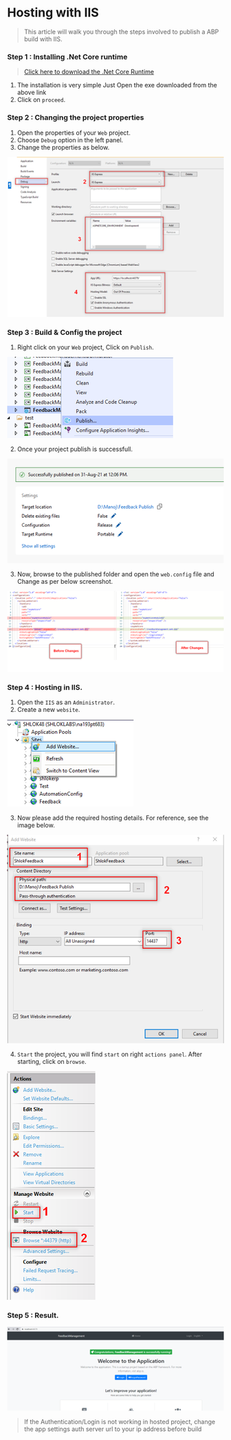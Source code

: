 # Hosting with IIS
> This article will walk you through the steps involved to publish a ABP build with IIS.

### Step 1 : Installing .Net Core runtime

> [Click here to  download the .Net Core Runtime](https://dotnet.microsoft.com/download/dotnet/thank-you/runtime-aspnetcore-5.0.9-windows-hosting-bundle-installer)

1. The installation is very simple Just Open the exe downloaded from the above link
2. Click on `proceed`.

### Step 2 : Changing the project properties

1. Open the properties of your `Web` project.
2. Choose `Debug` option in the left panel.
3. Change the properties as below.


![Alt text](../_images/Hosting/properties.png)

### Step 3 : Build & Config the project

1. Right click on your `Web` project, Click on `Publish`.

![Alt text](../_images/Hosting/publish.png)

2. Once your project publish is successfull.

![Alt text](../_images/Hosting/pubsuc.png)

3. Now, browse to the published folder and open the `web.config` file and Change as per below screenshot.

![Alt text](../_images/Hosting/configchanges.png)

### Step 4 : Hosting in IIS.

1. Open the `IIS` as an `Administrator`.
2. Create a new `website`.

![Alt text](../_images/Hosting/addsite.png)

3. Now please add the required hosting details. For reference, see the image below.

![Alt text](../_images/Hosting/addsitefields.png)

4. `Start` the project, you will find `start` on right `actions panel`. After starting, click on `browse`.

![Alt text](../_images/Hosting/start.png)

### Step 5 : Result.

![Alt text](../_images/Hosting/result.png)

>If the Authentication/Login is not working in hosted project, change the app settings auth server url to your ip address before build 